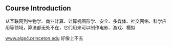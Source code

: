 ## Course Introduction

从互联网到生物学、商业计算、计算机图形学、安全、多媒体、社交网络、科学应用等领域，算法都无处不在，它们用来可以制作电影、游戏、模拟

www.algs4.princeton.edu 好像上不去